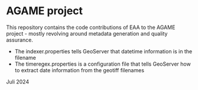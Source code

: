 # AGAME project

This repository contains the code contributions of EAA to the AGAME project - mostly revolving around metadata generation and quality assurance. 

- The indexer.properties tells GeoServer that datetime information is in the filename
- The timeregex.properties is a configuration file that tells GeoServer how to extract date information from the geotiff filenames

Juli 2024
